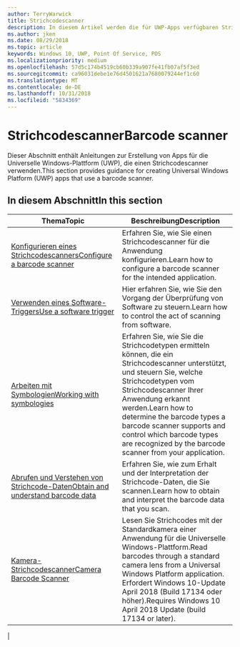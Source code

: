 ```yaml
---
author: TerryWarwick
title: Strichcodescanner
description: In diesem Artikel werden die für UWP-Apps verfügbaren Strichcodescanner-Features aufgeführt, sowie die Links zu den Anleitungen für ihre Verwendung.
ms.author: jken
ms.date: 08/29/2018
ms.topic: article
keywords: Windows 10, UWP, Point Of Service, POS
ms.localizationpriority: medium
ms.openlocfilehash: 57d5c174b4519cb60b339a907fe41fb07af5f3ed
ms.sourcegitcommit: ca96031debe1e76d4501621a7680079244ef1c60
ms.translationtype: MT
ms.contentlocale: de-DE
ms.lasthandoff: 10/31/2018
ms.locfileid: "5834369"
---
```

# <a name="barcode-scanner"></a><span data-ttu-id="3e1da-104">Strichcodescanner</span><span class="sxs-lookup"><span data-stu-id="3e1da-104">Barcode scanner</span></span>

<span data-ttu-id="3e1da-105">Dieser Abschnitt enthält Anleitungen zur Erstellung von Apps für die Universelle Windows-Plattform (UWP), die einen Strichcodescanner verwenden.</span><span class="sxs-lookup"><span data-stu-id="3e1da-105">This section provides guidance for creating Universal Windows Platform (UWP) apps that use a barcode scanner.</span></span>

## <a name="in-this-section"></a><span data-ttu-id="3e1da-106">In diesem Abschnitt</span><span class="sxs-lookup"><span data-stu-id="3e1da-106">In this section</span></span>

|<span data-ttu-id="3e1da-107">Thema</span><span class="sxs-lookup"><span data-stu-id="3e1da-107">Topic</span></span> |<span data-ttu-id="3e1da-108">Beschreibung</span><span class="sxs-lookup"><span data-stu-id="3e1da-108">Description</span></span> |
|------|------------|
| [<span data-ttu-id="3e1da-109">Konfigurieren eines Strichcodescanners</span><span class="sxs-lookup"><span data-stu-id="3e1da-109">Configure a barcode scanner</span></span>](../devices-sensors/pos-barcodescanner-configure.md)  | <span data-ttu-id="3e1da-110">Erfahren Sie, wie Sie einen Strichcodescanner für die Anwendung konfigurieren.</span><span class="sxs-lookup"><span data-stu-id="3e1da-110">Learn how to configure a barcode scanner for the intended application.</span></span> |
| [<span data-ttu-id="3e1da-111">Verwenden eines Software-Triggers</span><span class="sxs-lookup"><span data-stu-id="3e1da-111">Use a software trigger</span></span>](../devices-sensors/pos-barcodescanner-software-trigger.md) | <span data-ttu-id="3e1da-112">Hier erfahren Sie, wie Sie den Vorgang der Überprüfung von Software zu steuern.</span><span class="sxs-lookup"><span data-stu-id="3e1da-112">Learn how to control the act of scanning from software.</span></span> |
| [<span data-ttu-id="3e1da-113">Arbeiten mit Symbologien</span><span class="sxs-lookup"><span data-stu-id="3e1da-113">Working with symbologies</span></span>](pos-barcodescanner-symbologies.md) | <span data-ttu-id="3e1da-114">Erfahren Sie, wie Sie die Strichcodetypen ermitteln können, die ein Strichcodescanner unterstützt, und steuern Sie, welche Strichcodetypen vom Strichcodescanner Ihrer Anwendung erkannt werden.</span><span class="sxs-lookup"><span data-stu-id="3e1da-114">Learn how to determine the  barcode types a barcode scanner supports and control which barcode types are recognized by the barcode scanner from your application.</span></span> |
| [<span data-ttu-id="3e1da-115">Abrufen und Verstehen von Strichcode-Daten</span><span class="sxs-lookup"><span data-stu-id="3e1da-115">Obtain and understand barcode data</span></span>](pos-barcodescanner-scan-data.md) | <span data-ttu-id="3e1da-116">Erfahren Sie, wie zum Erhalt und der Interpretation der Strichcode-Daten, die Sie scannen.</span><span class="sxs-lookup"><span data-stu-id="3e1da-116">Learn how to obtain and interpret the barcode data that you scan.</span></span> |
| [<span data-ttu-id="3e1da-117">Kamera-Strichcodescanner</span><span class="sxs-lookup"><span data-stu-id="3e1da-117">Camera Barcode Scanner</span></span>](pos-camerabarcode.md) | <span data-ttu-id="3e1da-118">Lesen Sie Strichcodes mit der Standardkamera einer Anwendung für die Universelle Windows-Plattform.</span><span class="sxs-lookup"><span data-stu-id="3e1da-118">Read barcodes through a standard camera lens from a Universal Windows Platform application.</span></span> <span data-ttu-id="3e1da-119">Erfordert Windows 10-Update April 2018 (Build 17134 oder höher).</span><span class="sxs-lookup"><span data-stu-id="3e1da-119">Requires Windows 10 April 2018 Update (build 17134 or later).</span></span> |
|
 
